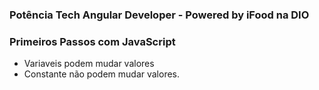 ### Potência Tech Angular Developer - Powered by iFood na DIO

### Primeiros Passos com JavaScript
- Variaveis podem mudar valores
- Constante não podem mudar valores.
